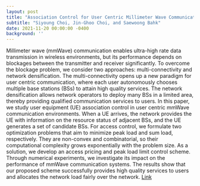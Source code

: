 ```yaml
---
layout: post
title: "Association Control for User Centric Millimeter Wave Communication Systems"
subtitle: "Siyoung Choi, Jin-Ghoo Choi, and Saewoong Bahk"
date: 2021-11-20 00:00:00 -0400
background: ''
---
```


Millimeter wave (mmWave) communication enables ultra-high rate data transmission in wireless environments, but its performance depends on blockages between the transmitter and receiver significantly. To overcome the blockage problem, we consider two approaches: multi-connectivity and network densification. The multi-connectivity opens up a new paradigm for user centric communication, where each user autonomously chooses multiple base stations (BSs) to attain high quality services. The network densification allows network operators to deploy many BSs in a limited area, thereby providing qualified communication services to users. In this paper, we study user equipment (UE) association control in user centric mmWave communication environments. When a UE arrives, the network provides the UE with information on the resource status of adjacent BSs, and the UE generates a set of candidate BSs. For access control, we formulate two optimization problems that aim to minimize peak load and sum load, respectively. They are non-convex and combinatorial, so their computational complexity grows exponentially with the problem size. As a solution, we develop an access pricing and peak load limit control scheme. Through numerical experiments, we investigate its impact on the performance of mmWave communication systems. The results show that our proposed scheme successfully provides high quality services to users and allocates the network load fairly over the network.
[Link](https://ieeexplore.ieee.org/document/9541000)